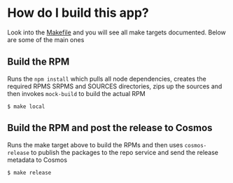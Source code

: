 # How do I build this app?
Look into the [Makefile](Makefile) and you will see all make targets documented. Below are some of the main ones

## Build the RPM
Runs the `npm install` which pulls all node dependencies, creates the required RPMS SRPMS and SOURCES directories, zips up the sources and then invokes `mock-build` to build the actual RPM
```
$ make local
```

## Build the RPM and post the release to Cosmos
Runs the make target above to build the RPMs and then uses `cosmos-release` to publish the packages to the repo service and send the release metadata to Cosmos
```
$ make release
```
